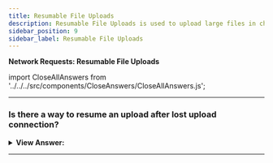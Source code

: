 ```yaml
---
title: Resumable File Uploads
description: Resumable File Uploads is used to upload large files in chunks.
sidebar_position: 9
sidebar_label: Resumable File Uploads
---
```


**Network Requests: Resumable File Uploads**

import CloseAllAnswers from '../../../src/components/CloseAnswers/CloseAllAnswers.js';

<CloseAllAnswers />

---

### Is there a way to resume an upload after lost upload connection?

<details>
  <summary><strong>View Answer:</strong></summary>
  <div>
  <div><strong>Interview Response:</strong> There is no built-in option for that, but we have the pieces to implement it. Resumable uploads should come with upload progress indication, as we expect big files (if we may need to resume). So, as fetch does not allow to track upload progress, we can use XMLHttpRequest.
    </div>
  </div>
</details>

---

